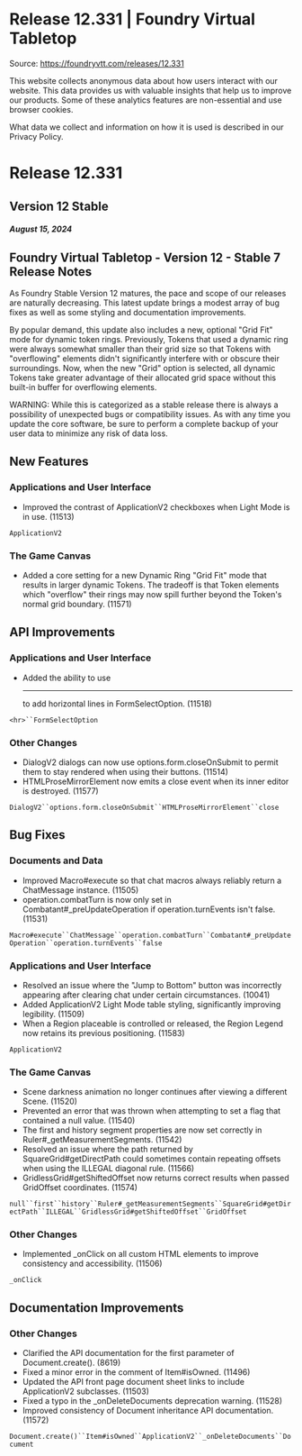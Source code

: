 # Release 12.331 | Foundry Virtual Tabletop

Source: https://foundryvtt.com/releases/12.331

This website collects anonymous data about how users interact with our website. This data provides us with 
        valuable insights that help us to improve our products. Some of these analytics features are non-essential 
        and use browser cookies.

What data we collect and information on how it is used is described in our 
        Privacy Policy.


# Release 12.331


## Version 12 Stable


##### August 15, 2024


## Foundry Virtual Tabletop - Version 12 - Stable 7 Release Notes

As Foundry Stable Version 12 matures, the pace and scope of our releases are naturally decreasing. This latest update brings a modest array of bug fixes as well as some styling and documentation improvements.

By popular demand, this update also includes a new, optional "Grid Fit" mode for dynamic token rings. Previously, Tokens that used a dynamic ring were always somewhat smaller than their grid size so that Tokens with "overflowing" elements didn't significantly interfere with or obscure their surroundings. Now, when the new "Grid" option is selected, all dynamic Tokens take greater advantage of their allocated grid space without this built-in buffer for overflowing elements.

WARNING: While this is categorized as a stable release there is always a possibility of unexpected bugs or compatibility issues. As with any time you update the core software, be sure to perform a complete backup of your user data to minimize any risk of data loss.


## New Features


### Applications and User Interface

- Improved the contrast of ApplicationV2 checkboxes when Light Mode is in use. (11513)

`ApplicationV2`
### The Game Canvas

- Added a core setting for a new Dynamic Ring "Grid Fit" mode that results in larger dynamic Tokens. The tradeoff is that Token elements which "overflow" their rings may now spill further beyond the Token's normal grid boundary. (11571)


## API Improvements


### Applications and User Interface

- Added the ability to use <hr> to add horizontal lines in FormSelectOption. (11518)

`<hr>``FormSelectOption`
### Other Changes

- DialogV2 dialogs can now use options.form.closeOnSubmit to permit them to stay rendered when using their buttons. (11514)
- HTMLProseMirrorElement now emits a close event when its inner editor is destroyed. (11577)

`DialogV2``options.form.closeOnSubmit``HTMLProseMirrorElement``close`
## Bug Fixes


### Documents and Data

- Improved Macro#execute so that chat macros always reliably return a ChatMessage instance. (11505)
- operation.combatTurn is now only set in Combatant#_preUpdateOperation if operation.turnEvents isn't false. (11531)

`Macro#execute``ChatMessage``operation.combatTurn``Combatant#_preUpdateOperation``operation.turnEvents``false`
### Applications and User Interface

- Resolved an issue where the "Jump to Bottom" button was incorrectly appearing after clearing chat under certain circumstances. (10041)
- Added ApplicationV2 Light Mode table styling, significantly improving legibility. (11509)
- When a Region placeable is controlled or released, the Region Legend now retains its previous positioning. (11583)

`ApplicationV2`
### The Game Canvas

- Scene darkness animation no longer continues after viewing a different Scene. (11520)
- Prevented an error that was thrown when attempting to set a flag that contained a null value. (11540)
- The first and history segment properties are now set correctly in Ruler#_getMeasurementSegments. (11542)
- Resolved an issue where the path returned by SquareGrid#getDirectPath could sometimes contain repeating offsets when using the ILLEGAL diagonal rule. (11566)
- GridlessGrid#getShiftedOffset now returns correct results when passed GridOffset coordinates. (11574)

`null``first``history``Ruler#_getMeasurementSegments``SquareGrid#getDirectPath``ILLEGAL``GridlessGrid#getShiftedOffset``GridOffset`
### Other Changes

- Implemented _onClick on all custom HTML elements to improve consistency and accessibility. (11506)

`_onClick`
## Documentation Improvements


### Other Changes

- Clarified the API documentation for the first parameter of Document.create(). (8619)
- Fixed a minor error in the comment of Item#isOwned. (11496)
- Updated the API front page document sheet links to include ApplicationV2 subclasses. (11503)
- Fixed a typo in the _onDeleteDocuments deprecation warning. (11528)
- Improved consistency of Document inheritance API documentation. (11572)

`Document.create()``Item#isOwned``ApplicationV2``_onDeleteDocuments``Document`